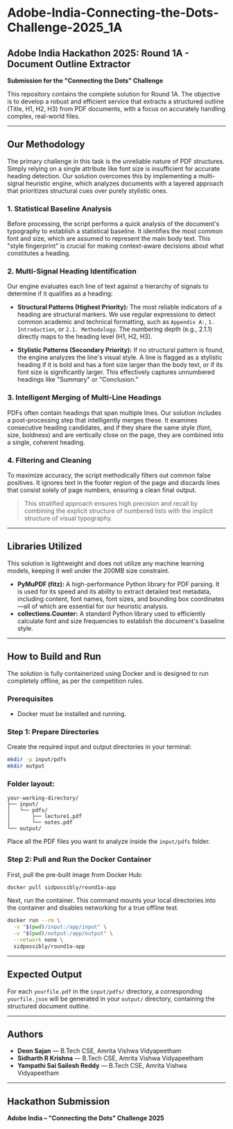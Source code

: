 # Adobe-India-Connecting-the-Dots-Challenge-2025_1A

## Adobe India Hackathon 2025: Round 1A - Document Outline Extractor  
**Submission for the "Connecting the Dots" Challenge**

This repository contains the complete solution for Round 1A. The objective is to develop a robust and efficient service that extracts a structured outline (Title, H1, H2, H3) from PDF documents, with a focus on accurately handling complex, real-world files.

---

## Our Methodology

The primary challenge in this task is the unreliable nature of PDF structures. Simply relying on a single attribute like font size is insufficient for accurate heading detection. Our solution overcomes this by implementing a multi-signal heuristic engine, which analyzes documents with a layered approach that prioritizes structural cues over purely stylistic ones.

### 1. Statistical Baseline Analysis

Before processing, the script performs a quick analysis of the document's typography to establish a statistical baseline. It identifies the most common font and size, which are assumed to represent the main body text. This "style fingerprint" is crucial for making context-aware decisions about what constitutes a heading.

### 2. Multi-Signal Heading Identification

Our engine evaluates each line of text against a hierarchy of signals to determine if it qualifies as a heading:

- **Structural Patterns (Highest Priority):** The most reliable indicators of a heading are structural markers. We use regular expressions to detect common academic and technical formatting, such as `Appendix A:`, `1. Introduction`, or `2.1. Methodology`. The numbering depth (e.g., 2.1.1) directly maps to the heading level (H1, H2, H3).

- **Stylistic Patterns (Secondary Priority):** If no structural pattern is found, the engine analyzes the line's visual style. A line is flagged as a stylistic heading if it is bold and has a font size larger than the body text, or if its font size is significantly larger. This effectively captures unnumbered headings like "Summary" or "Conclusion."

### 3. Intelligent Merging of Multi-Line Headings

PDFs often contain headings that span multiple lines. Our solution includes a post-processing step that intelligently merges these. It examines consecutive heading candidates, and if they share the same style (font, size, boldness) and are vertically close on the page, they are combined into a single, coherent heading.

### 4. Filtering and Cleaning

To maximize accuracy, the script methodically filters out common false positives. It ignores text in the footer region of the page and discards lines that consist solely of page numbers, ensuring a clean final output.

> This stratified approach ensures high precision and recall by combining the explicit structure of numbered lists with the implicit structure of visual typography.

---

## Libraries Utilized

This solution is lightweight and does not utilize any machine learning models, keeping it well under the 200MB size constraint.

- **PyMuPDF (fitz):** A high-performance Python library for PDF parsing. It is used for its speed and its ability to extract detailed text metadata, including content, font names, font sizes, and bounding box coordinates—all of which are essential for our heuristic analysis.
- **collections.Counter:** A standard Python library used to efficiently calculate font and size frequencies to establish the document's baseline style.

---

## How to Build and Run

The solution is fully containerized using Docker and is designed to run completely offline, as per the competition rules.

### Prerequisites

- Docker must be installed and running.

### Step 1: Prepare Directories

Create the required input and output directories in your terminal:

```bash
mkdir -p input/pdfs
mkdir output
```

### Folder layout:

```plaintext
your-working-directory/
├── input/
│   └── pdfs/
│       ├── lecture1.pdf
│       └── notes.pdf
└── output/
```

Place all the PDF files you want to analyze inside the `input/pdfs` folder.

### Step 2: Pull and Run the Docker Container

First, pull the pre-built image from Docker Hub:

```bash
docker pull sidpossibly/round1a-app
```

Next, run the container. This command mounts your local directories into the container and disables networking for a true offline test.

```bash
docker run --rm \
  -v "$(pwd)/input:/app/input" \
  -v "$(pwd)/output:/app/output" \
  --network none \
  sidpossibly/round1a-app
```

---

## Expected Output

For each `yourfile.pdf` in the `input/pdfs/` directory, a corresponding `yourfile.json` will be generated in your `output/` directory, containing the structured document outline.

---

## Authors

- **Deon Sajan** — B.Tech CSE, Amrita Vishwa Vidyapeetham  
- **Sidharth R Krishna** — B.Tech CSE, Amrita Vishwa Vidyapeetham  
- **Yampathi Sai Sailesh Reddy** — B.Tech CSE, Amrita Vishwa Vidyapeetham

---

## Hackathon Submission

**Adobe India – "Connecting the Dots" Challenge 2025**
